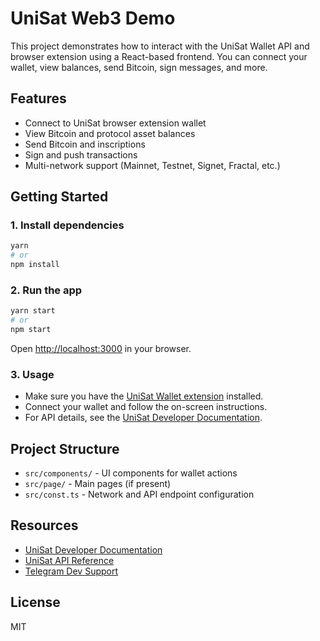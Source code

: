 # UniSat Web3 Demo

This project demonstrates how to interact with the UniSat Wallet API and browser extension using a React-based frontend. You can connect your wallet, view balances, send Bitcoin, sign messages, and more.

## Features

- Connect to UniSat browser extension wallet
- View Bitcoin and protocol asset balances
- Send Bitcoin and inscriptions
- Sign and push transactions
- Multi-network support (Mainnet, Testnet, Signet, Fractal, etc.)

## Getting Started

### 1. Install dependencies

```bash
yarn
# or
npm install
```

### 2. Run the app

```bash
yarn start
# or
npm start
```

Open [http://localhost:3000](http://localhost:3000) in your browser.

### 3. Usage

- Make sure you have the [UniSat Wallet extension](https://unisat.io/) installed.
- Connect your wallet and follow the on-screen instructions.
- For API details, see the [UniSat Developer Documentation](https://docs.unisat.io/).

## Project Structure

- `src/components/` - UI components for wallet actions
- `src/page/` - Main pages (if present)
- `src/const.ts` - Network and API endpoint configuration

## Resources

- [UniSat Developer Documentation](https://docs.unisat.io/)
- [UniSat API Reference](https://open-api.unisat.io/)
- [Telegram Dev Support](https://t.me/+w3I7K-OLj4JmODM1)

## License

MIT
